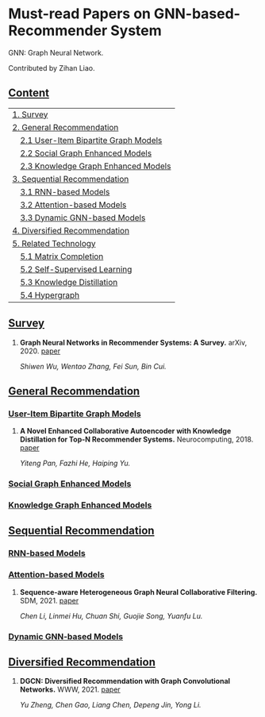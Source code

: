 # Must-read Papers on GNN-based-Recommender System
GNN: Graph Neural Network.

Contributed by Zihan Liao.
## [Content](#content)
<table>
<tr><td colspan="1"><a href="#models">1. Survey</a></td></tr>
<tr><td colspan="1"><a href="#models">2. General Recommendation</a></td></tr>
<tr>
    <td>&emsp;<a href="#models">2.1 User-Item Bipartite Graph Models</a></td>
</tr>
<tr>
    <td>&emsp;<a href="#models">2.2 Social Graph Enhanced Models</a></td>
</tr>
<tr>
    <td>&emsp;<a href="#models">2.3 Knowledge Graph Enhanced Models</a></td>
</tr>
<tr><td colspan="1"><a href="#models">3. Sequential Recommendation</a></td></tr> 
<tr>
    <td>&emsp;<a href="#models">3.1 RNN-based Models</a></td>
</tr> 
<tr>
    <td>&emsp;<a href="#models">3.2 Attention-based Models</a></td>
</tr>
<tr>
    <td>&emsp;<a href="#models">3.3 Dynamic GNN-based Models</a></td>
</tr>
<tr><td colspan="1"><a href="#models">4. Diversified Recommendation</a></td></tr>
<tr><td colspan="1"><a href="#models">5. Related Technology</a></td></tr>
<tr>
    <td>&emsp;<a href="#models">5.1 Matrix Completion</a></td>
</tr>
<tr>
    <td>&emsp;<a href="#models">5.2 Self-Supervised Learning</a></td>
</tr>
<tr>
    <td>&emsp;<a href="#models">5.3 Knowledge Distillation</a></td>
</tr> 
<tr>
    <td>&emsp;<a href="#models">5.4 Hypergraph</a></td>

[comment]: <> (<tr>)

[comment]: <> (    <td>&emsp;<a href="#models">5.5 Hypergraph</a></td>)

[comment]: <> (</tr>)
</table>

## [Survey](#content)
1. **Graph Neural Networks in Recommender Systems: A Survey.** arXiv, 2020. [paper](https://arxiv.org/pdf/2011.02260.pdf)

    *Shiwen Wu, Wentao Zhang, Fei Sun, Bin Cui.* 

## [General Recommendation](#content)
### [User-Item Bipartite Graph Models](#content)
1. **A Novel Enhanced Collaborative Autoencoder with Knowledge Distillation for Top-N Recommender Systems.** Neurocomputing, 2018. [paper]()
   
    *Yiteng Pan, Fazhi He, Haiping Yu.* 
### [Social Graph Enhanced Models](#content)
### [Knowledge Graph Enhanced Models](#content)
## [Sequential Recommendation](#content)
### [RNN-based Models](#content)
### [Attention-based Models](#content)
1. **Sequence-aware Heterogeneous Graph Neural Collaborative Filtering.** SDM, 2021. [paper](https://epubs.siam.org/doi/pdf/10.1137/1.9781611976700.8)
   
    *Chen Li, Linmei Hu, Chuan Shi, Guojie Song, Yuanfu Lu.*
### [Dynamic GNN-based Models](#content)
## [Diversified Recommendation](#content)
1. **DGCN: Diversified Recommendation with Graph Convolutional Networks.** WWW, 2021. [paper](https://dl.acm.org/doi/pdf/10.1145/3442381.3449835)

    *Yu Zheng, Chen Gao, Liang Chen, Depeng Jin, Yong Li.* 